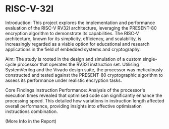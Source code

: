 # RISC-V-32I
Introduction:
This project explores the implementation and performance evaluation of the RISC-V RV32I architecture, leveraging the PRESENT-80 encryption algorithm to demonstrate its capabilities. The RISC-V architecture, known for its simplicity, efficiency, and scalability, is increasingly regarded as a viable option for educational and research applications in the field of embedded systems and cryptography.

Aim:
The study is rooted in the design and simulation of a custom single-cycle processor that operates the RV32I instruction set. Utilising SystemVerilog and the Vivado design suite, the processor was meticulously constructed and tested against the PRESENT-80 cryptographic algorithm to assess its performance under realistic encryption tasks.

Core Findings
Instruction Performance: Analysis of the processor's execution times revealed that optimised code can significantly enhance the processing speed. This detailed how variations in instruction length affected overall performance, providing insights into effective optimisation instructions combination.

(More Info in the Report)

